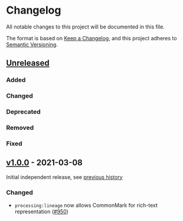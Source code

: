 # Changelog
All notable changes to this project will be documented in this file.

The format is based on [Keep a Changelog](https://keepachangelog.com/en/1.0.0/),
and this project adheres to [Semantic Versioning](https://semver.org/spec/v2.0.0.html).

## [Unreleased]

### Added

### Changed

### Deprecated

### Removed

### Fixed

## [v1.0.0] - 2021-03-08

Initial independent release, see [previous history](https://github.com/radiantearth/stac-spec/commits/4a841605ad83a16f45fcb88ed90117d6c77a7f04/extensions/processing)

### Changed

- `processing:lineage` now allows CommonMark for rich-text representation ([#950](https://github.com/radiantearth/stac-spec/issues/950))

[Unreleased]: <https://github.com/stac-extensions/processing/compare/v1.0.0...HEAD>
[v1.0.0]: <https://github.com/stac-extensions/processing/tree/v1.0.0>
